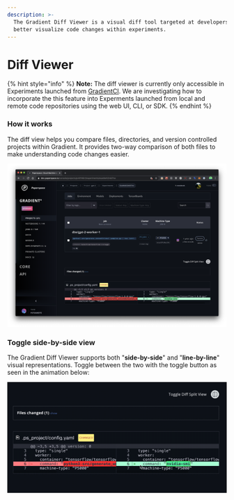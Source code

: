 ```yaml
---
description: >-
  The Gradient Diff Viewer is a visual diff tool targeted at developers to
  better visualize code changes within experiments.
---
```


# Diff Viewer

{% hint style="info" %}
**Note:** The diff viewer is currently only accessible in Experiments launched from [GradientCI](../../projects/gradientci-v2/).  We are investigating how to incorporate the this feature into Experments launched from local and remote code repositories using the web UI, CLI, or SDK. 
{% endhint %}

### How it works

The diff view helps you compare files, directories, and version controlled projects within Gradient. It provides two-way comparison of both files to make understanding code changes easier.

![](../../.gitbook/assets/screen-shot-2020-05-04-at-2.40.34-pm.png)

### Toggle side-by-side view

The Gradient Diff Viewer supports both "**side-by-side**" and "**line-by-line**" visual representations. Toggle between the two with the toggle button as seen in the animation below:

![](../../.gitbook/assets/2020-05-04-14.47.08.gif)

